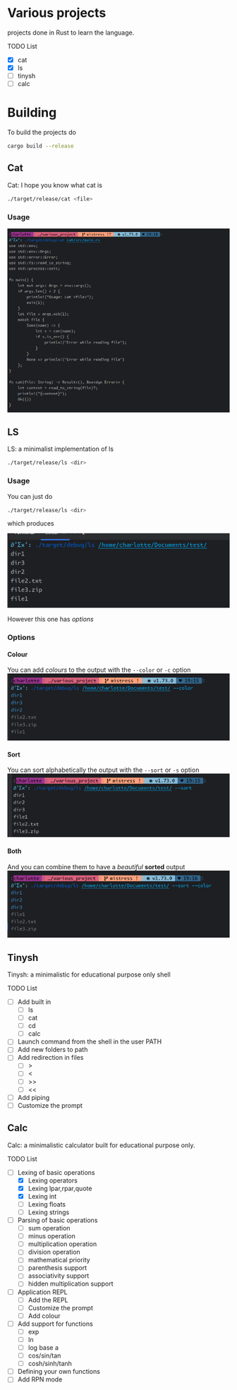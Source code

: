 # Various projects

projects done in Rust to learn the language.

TODO List

- [x] cat
- [x] ls
- [ ] tinysh
- [ ] calc

# Building

To build the projects do

```bash
cargo build --release
```

## Cat

Cat: I hope you know what cat is

```bash 
./target/release/cat <file>
```

### Usage

![cat](assets/cat.png)

## LS

LS: a minimalist implementation of ls

```bash 
./target/release/ls <dir>
```

### Usage

You can just do

```bash 
./target/release/ls <dir>
```

which produces

![](assets/ls_vanilla.png)

However this one has _options_

### Options

#### Colour

You can add _colours_ to the output with the `--color` or `-c` option
![](assets/ls_colors.png)

#### Sort

You can sort alphabetically the output with the `--sort` or `-s` option
![](assets/ls_sort.png)

#### Both

And you can combine them to have a _beautiful_ **sorted** output
![](assets/ls_colors_sort.png)

## Tinysh

Tinysh: a minimalistic for educational purpose only shell

TODO List

- [ ] Add built in
    - [ ] ls
    - [ ] cat
    - [ ] cd
    - [ ] calc
- [ ] Launch command from the shell in the user PATH
- [ ] Add new folders to path
- [ ] Add redirection in files
    - [ ] \>
    - [ ] \<
    - [ ] \>>
    - [ ] \<<
- [ ] Add piping
- [ ] Customize the prompt

## Calc

Calc: a minimalistic calculator built for educational purpose only.

TODO List

- [ ] Lexing of basic operations
  - [X] Lexing operators
  - [X] Lexing lpar,rpar,quote
  - [X] Lexing int
  - [ ] Lexing floats
  - [ ] Lexing strings
- [ ] Parsing of basic operations
  - [ ] sum operation
  - [ ] minus operation
  - [ ] multiplication operation
  - [ ] division operation
  - [ ] mathematical priority
  - [ ] parenthesis support
  - [ ] associativity support
  - [ ] hidden multiplication support
- [ ] Application REPL
  - [ ] Add the REPL
  - [ ] Customize the prompt
  - [ ] Add colour
- [ ] Add support for functions
  - [ ] exp
  - [ ] ln
  - [ ] log base a
  - [ ] cos/sin/tan 
  - [ ] cosh/sinh/tanh
- [ ] Defining your own functions
- [ ] Add RPN mode